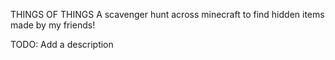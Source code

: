 THINGS OF THINGS
A scavenger hunt across minecraft to find hidden items made by my friends!

TODO: Add a description
